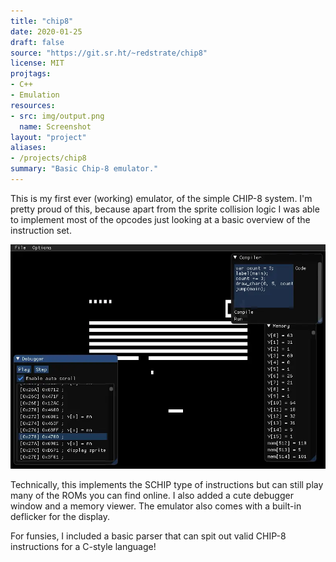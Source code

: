 ```yaml
---
title: "chip8"
date: 2020-01-25
draft: false
source: "https://git.sr.ht/~redstrate/chip8"
license: MIT
projtags:
- C++
- Emulation
resources:
- src: img/output.png
  name: Screenshot
layout: "project"
aliases:
- /projects/chip8
summary: "Basic Chip-8 emulator."
---
```


This is my first ever (working) emulator, of the simple CHIP-8 system. I'm pretty proud of this, because apart from the sprite collision logic I was able to implement most of the opcodes just looking at a basic overview of the instruction set.

![Screenshot of breakout](output.webp)

Technically, this implements the SCHIP type of instructions but can still play many of the ROMs you can find online. I also added a cute debugger window and a memory viewer. The emulator also comes with a built-in deflicker for the display.

For funsies, I included a basic parser that can spit out valid CHIP-8 instructions for a C-style language!
